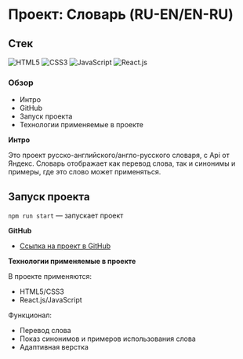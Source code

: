 # Проект: Словарь (RU-EN/EN-RU)

## Стек
![HTML5](https://img.shields.io/badge/-HTML5-4A4A4A?style=for-the-badge&logo=HTML5&logoColor=FF7600)
![CSS3](https://img.shields.io/badge/-CSS3-4A4A4A?style=for-the-badge&logo=CSS3&logoColor=5871CD)
![JavaScript](https://img.shields.io/badge/-JavaScript-4A4A4A?style=for-the-badge&logo=JavaScript&logoColor=FFE300)
![React.js](https://img.shields.io/badge/-React.js-4A4A4A?style=for-the-badge&logo=React&logoColor=73C6E5)

### Обзор
* Интро
* GitHub
* Запуск проекта
* Технологии применяемые в проекте

**Интро**

Это проект русско-английского/англо-русского словаря, с Api от Яндекс. Словарь отображает как перевод слова, так и синонимы и примеры, где это слово может применяться.  

## Запуск проекта

`npm run start` — запускает проект   

**GitHub**

* [Ссылка на проект в GitHub](https://azizjp.github.io/dictionary/)

**Технологии применяемые в проекте**

В проекте применяются:
* HTML5/CSS3
* React.js/JavaScript

Функционал:
* Перевод слова
* Показ синонимов и примеров использования слова
* Адаптивная верстка